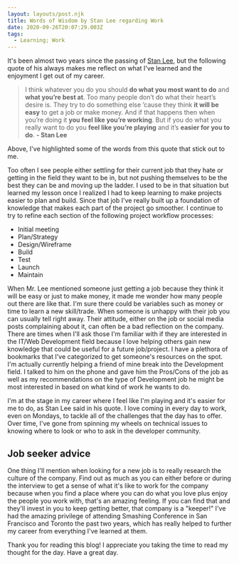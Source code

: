 ```yaml
---
layout: layouts/post.njk
title: Words of Wisdom by Stan Lee regarding Work
date: 2020-09-26T20:07:29.003Z
tags:
  - Learning; Work
---
```

It's been almost two years since the passing of [Stan Lee](https://en.wikipedia.org/wiki/Stan_Lee), but the following quote of his always makes me reflect on what I've learned and the enjoyment I get out of my career.

> I think whatever you do you should **do what you most want to do** and **what you’re best at**. Too many people don’t do what their heart’s desire is. They try to do something else ’cause they think **it will be easy** to get a job or make money. And if that happens then when you’re doing it **you feel like you’re working**. But if you do what you really want to do you **feel like you’re playing** and it’s **easier for you to do**. **\- Stan Lee**

Above, I've highlighted some of the words from this quote that stick out to me.

Too often I see people either settling for their current job that they hate or getting in the field they want to be in, but not pushing themselves to be the best they can be and moving up the ladder. I used to be in that situation but learned my lesson once I realized I had to keep learning to make projects easier to plan and build. Since that job I've really built up a foundation of knowledge that makes each part of the project go smoother. I continue to try to refine each section of the following project workflow processes:

* Initial meeting
* Plan/Strategy
* Design/Wireframe
* Build
* Test
* Launch
* Maintain

When Mr. Lee mentioned someone just getting a job because they think it will be easy or just to make money, it made me wonder how many people out there are like that. I'm sure there could be variables such as money or time to learn a new skill/trade. When someone is unhappy with their job you can usually tell right away. Their attitude, either on the job or social media posts complaining about it, can often be a bad reflection on the company. There are times when I'll ask those I'm familiar with if they are interested in the IT/Web Development field because I love helping others gain new knowledge that could be useful for a future job/project. I have a plethora of bookmarks that I've categorized to get someone's resources on the spot. I'm actually currently helping a friend of mine break into the Development field. I talked to him on the phone and gave him the Pros/Cons of the job as well as my recommendations on the type of Development job he might be most interested in based on what kind of work he wants to do.

I'm at the stage in my career where I feel like I'm playing and it's easier for me to do, as Stan Lee said in his quote. I love coming in every day to work, even on Mondays, to tackle all of the challenges that the day has to offer. Over time, I've gone from spinning my wheels on technical issues to knowing where to look or who to ask in the developer community. 

## Job seeker advice
One thing I'll mention when looking for a new job is to really research the culture of the company. Find out as much as you can either before or during the interview to get a sense of what it's like to work for the company because when you find a place where you can do what you love plus enjoy the people you work with, that's an amazing feeling. If you can find that and they'll invest in you to keep getting better, that company is a "keeper!" I've had the amazing privilege of attending Smashing Conference in San Francisco and Toronto the past two years, which has really helped to further my career from everything I've learned at them. 

Thank you for reading this blog! I appreciate you taking the time to read my thought for the day. Have a great day.
